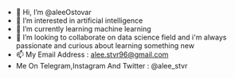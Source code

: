 - 👋 Hi, I’m @aleeOstovar
- 👀 I’m interested in artificial intelligence
- 🌱 I’m currently learning machine learning
- 💞️ I’m looking to collaborate on data science field and i'm always passionate and curious about learning something new
- 📫 My Email Address : alee.stvr96@gmail.com
- Me On Telegram,Instagram And Twitter : @alee_stvr 

<!---
aleeOstovar/aleeOstovar is a ✨ special ✨ repository because its `README.md` (this file) appears on your GitHub profile.
You can click the Preview link to take a look at your changes.
--->

